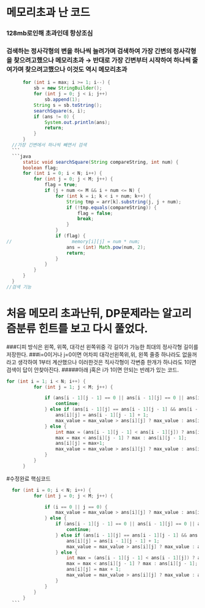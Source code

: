 # 메모리초과 난 코드
  ### 128mb로인해 초과인데 항상조심
  ### 검색하는 정사각형의 변을 하나씩 늘려가며 검색하여 가장 긴변의 정사각형을 찾으려고했으나 메모리초과 → 반대로 가장 긴변부터 시작하여 하나씩 줄여가며 찾으려고했으나 이것도 역시 메모리초과
  ```java
  		for (int i = max; i >= 1; i--) {
			sb = new StringBuilder();
			for (int j = 0; j < i; j++)
				sb.append(1);
			String s = sb.toString();
			searchSquare(s, i);
			if (ans != 0) {
				System.out.println(ans);
				return;
			}
		}
    //가장 긴변에서 하나씩 빼면서 검색
    ```
    ```java
    	static void searchSquare(String compareString, int num) {
		boolean flag;
		for (int i = 0; i < N; i++) {
			for (int j = 0; j < M; j++) {
				flag = true;
				if (j + num <= M && i + num <= N) {
					for (int k = i; k < i + num; k++) {
						String tmp = arr[k].substring(j, j + num);
						if (!tmp.equals(compareString)) {
							flag = false;
							break;
						}
					}
					if (flag) {
//						memory[i][j] = num * num;
						ans = (int) Math.pow(num, 2);
						return;
					}
				}
			}
		}
	}
  //검색 기능
  ```
  # 처음 메모리 초과난뒤, DP문제라는 알고리즘분류 힌트를 보고 다시 풀었다.
  ###디피 방식은 왼쪽, 위쪽, 대각선 왼쪽위중 각 길이가 가능한 최대의 정사각형 길이를 저장한다.
  ###i=0이거나 j=0이면 어차피 대각선왼쪽위,위, 왼쪽 줄중 하나라도 없을꺼라고 생각하여 1부터 계산했으나 이러한것은 직사각형이 각변중 한개가 하나라도 1이면 검색이 답이 안찾아진다.
  #####아래 j혹은 i가 1이면 안되는 반례가 있는 코드.
  ```java
  for (int i = 1; i < N; i++) {
			for (int j = 1; j < M; j++) {

				if (ans[i - 1][j - 1] == 0 || ans[i - 1][j] == 0 || ans[i][j - 1] == 0 || ans[i][j] == 0) {
					continue;
				} else if (ans[i - 1][j] == ans[i - 1][j - 1] && ans[i - 1][j] == ans[i][j - 1] && ans[i][j] == 1) {
					ans[i][j] = ans[i - 1][j - 1] + 1;
					max_value = max_value > ans[i][j] ? max_value : ans[i][j];
				} else {
					int max = (ans[i - 1][j - 1] < ans[i - 1][j]) ? ans[i - 1][j - 1] : ans[i - 1][j];
					max = max < ans[i][j - 1] ? max : ans[i][j - 1];
					ans[i][j] = max+1;
					max_value = max_value > ans[i][j] ? max_value : ans[i][j];
				}
			}
		}
  ```
  
  #수정완료 핵심코드
  ```java
  	for (int i = 0; i < N; i++) {
			for (int j = 0; j < M; j++) {

				if (i == 0 || j == 0) {
					max_value = max_value > ans[i][j] ? max_value : ans[i][j];
				} else {
					if (ans[i - 1][j - 1] == 0 || ans[i - 1][j] == 0 || ans[i][j - 1] == 0 || ans[i][j] == 0) {
						continue;
					} else if (ans[i - 1][j] == ans[i - 1][j - 1] && ans[i - 1][j] == ans[i][j - 1] && ans[i][j] == 1) {
						ans[i][j] = ans[i - 1][j - 1] + 1;
						max_value = max_value > ans[i][j] ? max_value : ans[i][j];
					} else {
						int max = (ans[i - 1][j - 1] < ans[i - 1][j]) ? ans[i - 1][j - 1] : ans[i - 1][j];
						max = max < ans[i][j - 1] ? max : ans[i][j - 1];
						ans[i][j] = max + 1;
						max_value = max_value > ans[i][j] ? max_value : ans[i][j];
					}
				}
			}
		}
    ```
